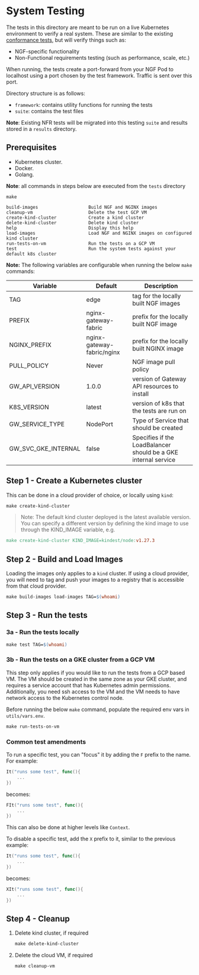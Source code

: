 # System Testing

The tests in this directory are meant to be run on a live Kubernetes environment to verify a real system. These
are similar to the existing [conformance tests](../conformance/README.md), but will verify things such as:

- NGF-specific functionality
- Non-Functional requirements testing (such as performance, scale, etc.)

When running, the tests create a port-forward from your NGF Pod to localhost using a port chosen by the
test framework. Traffic is sent over this port.

Directory structure is as follows:

- `framework`: contains utility functions for running the tests
- `suite`: contains the test files

**Note**: Existing NFR tests will be migrated into this testing `suite` and results stored in a `results` directory.

## Prerequisites

- Kubernetes cluster.
- Docker.
- Golang.

**Note**: all commands in steps below are executed from the `tests` directory

```shell
make
```

```text
build-images                   Build NGF and NGINX images
cleanup-vm                     Delete the test GCP VM
create-kind-cluster            Create a kind cluster
delete-kind-cluster            Delete kind cluster
help                           Display this help
load-images                    Load NGF and NGINX images on configured kind cluster
run-tests-on-vm                Run the tests on a GCP VM
test                           Run the system tests against your default k8s cluster
```

**Note:** The following variables are configurable when running the below `make` commands:

| Variable            | Default                    | Description                                                    |
| ------------------- | -------------------------- | -------------------------------------------------------------- |
| TAG                 | edge                       | tag for the locally built NGF images                           |
| PREFIX              | nginx-gateway-fabric       | prefix for the locally built NGF image                         |
| NGINX_PREFIX        | nginx-gateway-fabric/nginx | prefix for the locally built NGINX image                       |
| PULL_POLICY         | Never                      | NGF image pull policy                                          |
| GW_API_VERSION      | 1.0.0                      | version of Gateway API resources to install                    |
| K8S_VERSION         | latest                     | version of k8s that the tests are run on                       |
| GW_SERVICE_TYPE     | NodePort                   | Type of Service that should be created                         |
| GW_SVC_GKE_INTERNAL | false                      | Specifies if the LoadBalancer should be a GKE internal service |

## Step 1 - Create a Kubernetes cluster

This can be done in a cloud provider of choice, or locally using `kind`:

```makefile
make create-kind-cluster
```

> Note: The default kind cluster deployed is the latest available version. You can specify a different version by
> defining the kind image to use through the KIND_IMAGE variable, e.g.

```makefile
make create-kind-cluster KIND_IMAGE=kindest/node:v1.27.3
```

## Step 2 - Build and Load Images

Loading the images only applies to a `kind` cluster. If using a cloud provider, you will need to tag and push
your images to a registry that is accessible from that cloud provider.

```makefile
make build-images load-images TAG=$(whoami)
```

## Step 3 - Run the tests

### 3a - Run the tests locally

```makefile
make test TAG=$(whoami)
```

### 3b - Run the tests on a GKE cluster from a GCP VM

This step only applies if you would like to run the tests from a GCP based VM. The VM should be created in the same
zone as your GKE cluster, and requires a service account that has Kubernetes admin permissions. Additionally, you need
ssh access to the VM and the VM needs to have network access to the Kubernetes control node.

Before running the below `make` command, populate the required env vars in `utils/vars.env`.

```makefile
make run-tests-on-vm
```

### Common test amendments

To run a specific test, you can "focus" it by adding the `F` prefix to the name. For example:

```go
It("runs some test", func(){
    ...
})
```

becomes:

```go
FIt("runs some test", func(){
    ...
})
```

This can also be done at higher levels like `Context`.

To disable a specific test, add the `X` prefix to it, similar to the previous example:

```go
It("runs some test", func(){
    ...
})
```

becomes:

```go
XIt("runs some test", func(){
    ...
})
```

## Step 4 - Cleanup

1. Delete kind cluster, if required

    ```makefile
    make delete-kind-cluster
    ```

2. Delete the cloud VM, if required

    ```makefile
    make cleanup-vm
    ```
